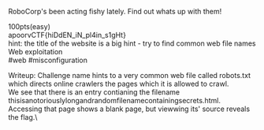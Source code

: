 RoboCorp's been acting fishy lately. Find out whats up with them!

100pts(easy)\
apoorvCTF{hiDdEN_iN_pl4in_s1gHt}\
hint: the title of the website is a big hint - try to find common web file names\
Web exploitation\
#web #misconfiguration

Writeup:
Challenge name hints to a very common web file called robots.txt which directs online crawlers the pages which it is allowed to crawl.\
We see that there is an entry contianing the filename thisisanotoriouslylongandrandomfilenamecontainingsecrets.html.\
Accessing that page shows a blank page, but viewwing its' source reveals the flag.\
